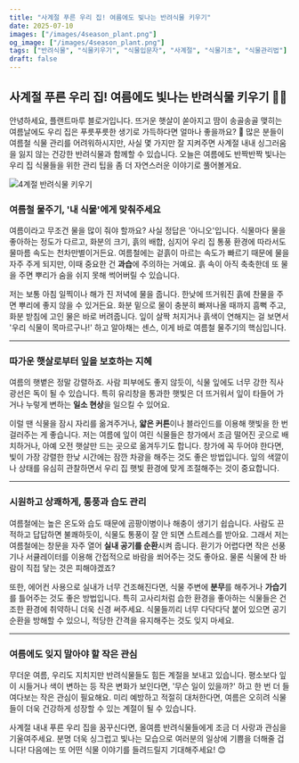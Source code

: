 ```yaml
---
title: "사계절 푸른 우리 집! 여름에도 빛나는 반려식물 키우기" 
date: 2025-07-10
images: ["/images/4season_plant.png"]
og_image: ["/images/4season_plant.png"]
tags: ["반려식물", "식물키우기", "식물입문자", "사계절", "식물기초", "식물관리법"]
draft: false
---
```


## 사계절 푸른 우리 집! 여름에도 빛나는 반려식물 키우기 🌿✨

안녕하세요, 플랜트마루 블로거입니다. 뜨거운 햇살이 쏟아지고 땀이 송골송골 맺히는 여름날에도 우리 집은 푸릇푸릇한 생기로 가득하다면 얼마나 좋을까요? 🌴 많은 분들이 여름철 식물 관리를 어려워하시지만, 사실 몇 가지만 잘 지켜주면 사계절 내내 싱그러움을 잃지 않는 건강한 반려식물과 함께할 수 있습니다. 오늘은 여름에도 반짝반짝 빛나는 우리 집 식물들을 위한 관리 팁을 좀 더 자연스러운 이야기로 풀어볼게요.

![4계절 반려식물 키우기](/images/4season_plant.png)

### 여름철 물주기, '내 식물'에게 맞춰주세요

여름이라고 무조건 물을 많이 줘야 할까요? 사실 정답은 '아니오'입니다. 식물마다 물을 좋아하는 정도가 다르고, 화분의 크기, 흙의 배합, 심지어 우리 집 통풍 환경에 따라서도 물마름 속도는 천차만별이거든요. 여름철에는 겉흙이 마르는 속도가 빠르기 때문에 물을 자주 주게 되지만, 이때 중요한 건 **과습**에 주의하는 거예요. 흙 속이 아직 축축한데 또 물을 주면 뿌리가 숨을 쉬지 못해 썩어버릴 수 있습니다.

저는 보통 아침 일찍이나 해가 진 저녁에 물을 줍니다. 한낮에 뜨거워진 흙에 찬물을 주면 뿌리에 좋지 않을 수 있거든요. 화분 밑으로 물이 충분히 빠져나올 때까지 흠뻑 주고, 화분 받침에 고인 물은 바로 버려줍니다. 잎이 살짝 처지거나 흙색이 연해지는 걸 보면서 '우리 식물이 목마르구나!' 하고 알아채는 센스, 이게 바로 여름철 물주기의 핵심입니다.

---

### 따가운 햇살로부터 잎을 보호하는 지혜

여름의 햇볕은 정말 강렬하죠. 사람 피부에도 좋지 않듯이, 식물 잎에도 너무 강한 직사광선은 독이 될 수 있습니다. 특히 유리창을 통과한 햇빛은 더 뜨거워서 잎이 타들어 가거나 누렇게 변하는 **일소 현상**을 일으킬 수 있어요.

이럴 땐 식물을 잠시 자리를 옮겨주거나, **얇은 커튼**이나 블라인드를 이용해 햇빛을 한 번 걸러주는 게 좋습니다. 저는 여름에 잎이 여린 식물들은 창가에서 조금 떨어진 곳으로 배치하거나, 아예 오전 햇살만 드는 곳으로 옮겨두기도 합니다. 창가에 꼭 두어야 한다면, 빛이 가장 강렬한 한낮 시간에는 잠깐 차광을 해주는 것도 좋은 방법입니다. 잎의 색깔이나 상태를 유심히 관찰하면서 우리 집 햇빛 환경에 맞게 조절해주는 것이 중요합니다.

---

### 시원하고 상쾌하게, 통풍과 습도 관리

여름철에는 높은 온도와 습도 때문에 곰팡이병이나 해충이 생기기 쉽습니다. 사람도 끈적하고 답답하면 불쾌하듯이, 식물도 통풍이 잘 안 되면 스트레스를 받아요. 그래서 저는 여름철에는 창문을 자주 열어 **실내 공기를 순환**시켜 줍니다. 환기가 어렵다면 작은 선풍기나 서큘레이터를 이용해 간접적으로 바람을 쐬어주는 것도 좋아요. 물론 식물에 찬 바람이 직접 닿는 것은 피해야겠죠?

또한, 에어컨 사용으로 실내가 너무 건조해진다면, 식물 주변에 **분무**를 해주거나 **가습기**를 틀어주는 것도 좋은 방법입니다. 특히 고사리처럼 습한 환경을 좋아하는 식물들은 건조한 환경에 취약하니 더욱 신경 써주세요. 식물들끼리 너무 다닥다닥 붙어 있으면 공기 순환을 방해할 수 있으니, 적당한 간격을 유지해주는 것도 잊지 마세요.

---

### 여름에도 잊지 말아야 할 작은 관심

무더운 여름, 우리도 지치지만 반려식물들도 힘든 계절을 보내고 있습니다. 평소보다 잎이 시들거나 색이 변하는 등 작은 변화가 보인다면, '무슨 일이 있을까?' 하고 한 번 더 들여다보는 작은 관심이 필요해요. 미리 예방하고 적절히 대처한다면, 여름은 오히려 식물들이 더욱 건강하게 성장할 수 있는 계절이 될 수 있습니다.

사계절 내내 푸른 우리 집을 꿈꾸신다면, 올여름 반려식물들에게 조금 더 사랑과 관심을 기울여주세요. 분명 더욱 싱그럽고 빛나는 모습으로 여러분의 일상에 기쁨을 더해줄 겁니다!  다음에는 또 어떤 식물 이야기를 들려드릴지 기대해주세요! 😊
